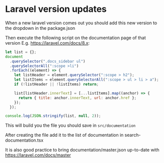 # Laravel version updates

When a new laravel version comes out you should add this new version to the dropdown in the package.json

Then execute the following script on the documentation page of that version E.g. https://laravel.com/docs/8.x:

```js
let list = {};
document
  .querySelector(".docs_sidebar ul")
  .querySelectorAll(":scope >li")
  .forEach((element) => {
    let listHeader = element.querySelector(":scope > h2");
    let listItems = element.querySelectorAll(":scope > ul > li > a");
    if (!listHeader || !listItems) return;

    list[listHeader.innerText] = [...listItems].map((anchor) => {
      return { title: anchor.innerText, url: anchor.href };
    });
  });

console.log(JSON.stringify(list, null, 2));
```

This will build you the file you should save in `src/documentation`

After creating the file add it to the list of documentation in search-documentation.tsx

It is also good practice to bring documentation/master.json up-to-date with https://laravel.com/docs/master
